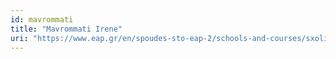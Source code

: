 ```yaml
---
id: mavrommati
title: "Mavrommati Irene"
uri: "https://www.eap.gr/en/spoudes-sto-eap-2/schools-and-courses/sxoli-efarmosmenwn-texnwn/234-more-of-school-of-applied-arts/2015-6fa1426f37effb03de07102ada6b98c6"
---
```

